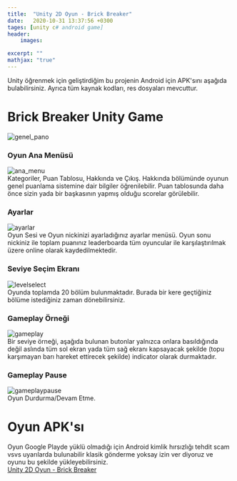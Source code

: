 ```yaml
---
title:  "Unity 2D Oyun - Brick Breaker"
date:   2020-10-31 13:37:56 +0300
tages: [unity c# android game]
header: 
    images:

excerpt: ""
mathjax: "true"
---
```


Unity öğrenmek için geliştirdiğim bu projenin Android için APK'sını aşağıda bulabilirsiniz. Ayrıca tüm kaynak kodları, res dosyaları mevcuttur.

# Brick Breaker Unity Game
![genel_pano](https://lh3.googleusercontent.com/3rueUXQafD7xB2jkTtgmvk7NXQksVFtKmKd_Lk_I3vRDgLO7KZcr4p_xoCLWB-GCm-x9)


### Oyun Ana Menüsü
![ana_menu](https://lh3.googleusercontent.com/FbvgeFqn9wzvTgt1MSI8QNINDWxZyUkS8hiqjJM8HbpcI4h39BCZ99eLVIn8tigPCw)
<br>Kategoriler, Puan Tablosu, Hakkında ve Çıkış. Hakkında bölümünde oyunun genel puanlama sistemine dair bilgiler öğrenilebilir. Puan tablosunda daha önce sizin yada bir başkasının yapmış olduğu scorelar görülebilir.

### Ayarlar
![ayarlar](https://lh3.googleusercontent.com/YhI0V5bCbnMEm2SPLvDTjDgn0qyxoWodPv-3d5J18Yq6BaSX0UiqE_8r58f0V4DzAg)
<br>
Oyun Sesi ve Oyun nickinizi ayarladığınız ayarlar menüsü. Oyun sonu nickiniz ile toplam puanınız leaderboarda  tüm oyuncular ile karşılaştırılmak üzere online olarak kaydedilmektedir.

### Seviye Seçim Ekranı
![levelselect](https://lh3.googleusercontent.com/hJyVf9YvZg_vWbmnvYv3dUWdJbn8Vs2GPzZuw5Hr0hql5zgreUAgC0-yUnys4PM7XGU)
<br>
Oyunda toplamda 20 bölüm bulunmaktadır. Burada bir kere geçtiğiniz bölüme istediğiniz zaman dönebilirsiniz.

### Gameplay Örneği
![gameplay](https://lh3.googleusercontent.com/iYcI0v_ODaZnGfdTxdcW4BOkroUXRhwliQ4KzkmTQzaiEqGos-_RURaocsRKHlS6zuk)
<br>
Bir seviye örneği, aşağıda bulunan butonlar yalnızca onlara basıldığında değil aslında tüm sol ekran yada tüm sağ ekranı kapsayacak şekilde (topu karşımayan barı hareket ettirecek şekilde) indicator olarak durmaktadır.

### Gameplay Pause
![gameplaypause](https://lh3.googleusercontent.com/HHS0tJa6V80Nw7jT8FTM-JVWTU8U6Yq5H13P0XAgnnVcYeWtSVgueT8c9JxpBEBUp30)
<br>
Oyun Durdurma/Devam Etme.

# Oyun APK'sı
Oyun Google Playde yüklü olmadığı için Android kimlik hırsızlığı tehdit scam vsvs uyarılarda bulunabilir klasik gönderme yoksay izin ver diyoruz ve oyunu bu şekilde yükleyebilirsiniz. <br> [Unity 2D Oyun - Brick Breaker](https://drive.google.com/file/d/1PHCHrZL9m9FiB4How0O-OJM-L6XsGzN-/view?usp=sharing)